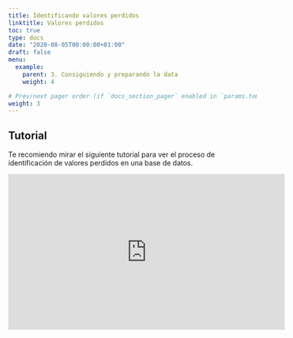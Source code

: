 ```yaml
---
title: Identificando valores perdidos
linktitle: Valores perdidos
toc: true
type: docs
date: "2020-08-05T00:00:00+01:00"
draft: false
menu:
  example:
    parent: 3. Consiguiendo y preparando la data
    weight: 4

# Prev/next pager order (if `docs_section_pager` enabled in `params.toml`)
weight: 3
---
```


## Tutorial

Te recomiendo mirar el siguiente tutorial para ver el proceso de identificación de valores perdidos en una base de datos. 

<iframe width="560" height="315" src="https://www.youtube.com/embed/g9rWkMz2ELM" frameborder="0" allow="accelerometer; autoplay; encrypted-media; gyroscope; picture-in-picture" allowfullscreen></iframe>



